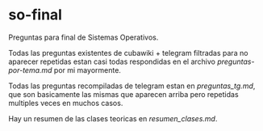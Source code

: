 # so-final
Preguntas para final de Sistemas Operativos.

Todas las preguntas existentes de cubawiki + telegram filtradas para no aparecer repetidas estan casi todas respondidas en el archivo *preguntas-por-tema.md* por mi mayormente.

Todas las preguntas recompiladas de telegram estan en *preguntas_tg.md*, que son basicamente las mismas que aparecen arriba pero repetidas multiples veces en muchos casos.

Hay un resumen de las clases teoricas en *resumen_clases.md*.